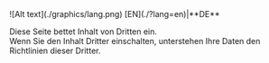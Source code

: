 <span id="langChange">
![Alt text](./graphics/lang.png) [EN](./?lang=en)|**DE**
</span>

Diese Seite bettet Inhalt von Dritten ein.  
Wenn Sie den Inhalt Dritter einschalten, unterstehen Ihre Daten den Richtlinien dieser Dritter.  
<span class="md-policiesSoundcloud"></span>
<span class="md-policiesVimeo"></span>
